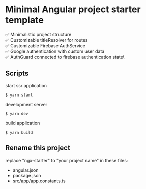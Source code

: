# Minimal Angular project starter template

✅ Minimalistic project structure\
✅ Customizable titleResolver for routes\
✅ Customizable Firebase AuthService\
✅ Google authentication with custom user data\
✅ AuthGuard connected to firebase authentication state\

## Scripts
start ssr application
```
$ yarn start
```

development server
```
$ yarn dev 
```

build application
```
$ yarn build
```

## Rename this project

replace "ngx-starter" to "your project name" in these files:
- angular.json
- package.json
- src/app/app.constants.ts

